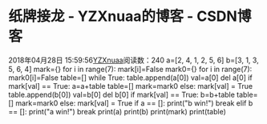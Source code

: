 # 纸牌接龙 - YZXnuaa的博客 - CSDN博客
2018年04月28日 15:59:56[YZXnuaa](https://me.csdn.net/YZXnuaa)阅读数：240
a=[2, 4, 1, 2, 5, 6]
b=[3, 1, 3, 5, 6, 4]
mark={}
for i in range(7):
    mark[i]=False
mark0={}
for i in range(7):
    mark0[i]=False
table=[]
while True:
    table.append(a[0])
    val=a[0]
    del a[0]
    if mark[val] == True:
        a=a+table
        table=[]
        mark=mark0
    else:
        mark[val] = True
table.append(b[0])
    val=b[0]
    del b[0]
    if mark[val] == True:
        b=b+table
        table=[]
        mark=mark0
    else:
        mark[val] = True
    if a == []:
        print("b win!")
        break
    elif b == []:
        print("a win!")
        break
print(a)
print(b)
print(mark)
print(table)
